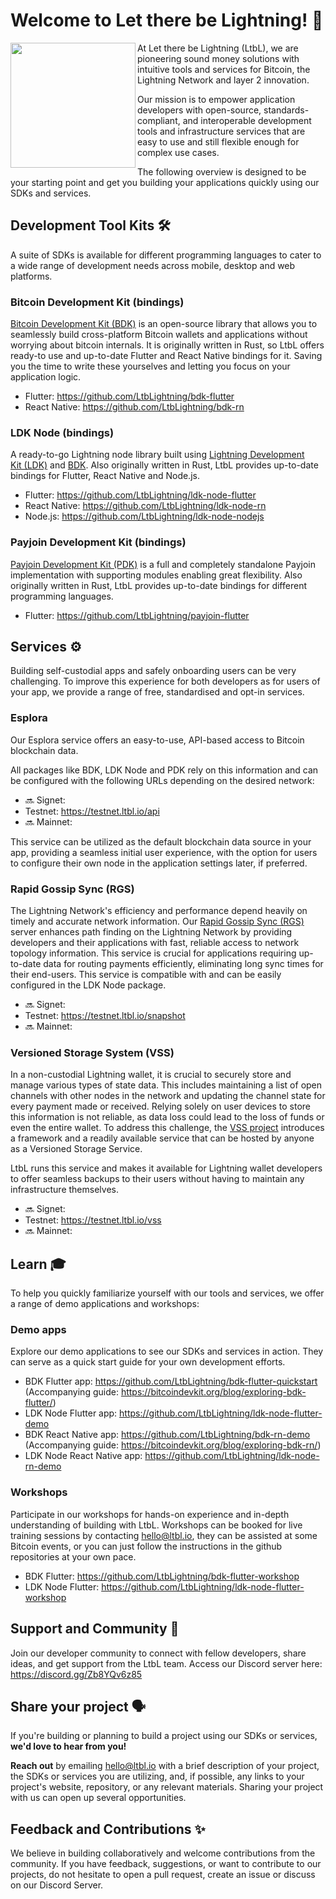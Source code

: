 # Welcome to Let there be Lightning! 👋

<img align="left" width="200" height="200" src="https://www.ltbl.io/logo.png">

At Let there be Lightning (LtbL), we are pioneering sound money solutions with intuitive tools and services for Bitcoin, the Lightning Network and layer 2 innovation.

Our mission is to empower application developers with open-source, standards-compliant, and interoperable development tools and infrastructure services that are easy to use and still flexible enough for complex use cases.

The following overview is designed to be your starting point and get you building your applications quickly using our SDKs and services.

## Development Tool Kits 🛠️

A suite of SDKs is available for different programming languages to cater to a wide range of development needs across mobile, desktop and web platforms.

### Bitcoin Development Kit (bindings)

[Bitcoin Development Kit (BDK)](https://bitcoindevkit.org/) is an open-source library that allows you to seamlessly build cross-platform Bitcoin wallets and applications without worrying about bitcoin internals. It is originally written in Rust, so LtbL offers ready-to use and up-to-date Flutter and React Native bindings for it. Saving you the time to write these yourselves and letting you focus on your application logic.

- Flutter: https://github.com/LtbLightning/bdk-flutter
- React Native: https://github.com/LtbLightning/bdk-rn

### LDK Node (bindings)

A ready-to-go Lightning node library built using [Lightning Development Kit (LDK)](https://lightningdevkit.org/) and [BDK](https://bitcoindevkit.org/). Also originally written in Rust, LtbL provides up-to-date bindings for Flutter, React Native and Node.js.

- Flutter: https://github.com/LtbLightning/ldk-node-flutter
- React Native: https://github.com/LtbLightning/ldk-node-rn
- Node.js: https://github.com/LtbLightning/ldk-node-nodejs

### Payjoin Development Kit (bindings)

[Payjoin Development Kit (PDK)](https://payjoindevkit.org/) is a full and completely standalone Payjoin implementation with supporting modules enabling great flexibility. Also originally written in Rust, LtbL provides up-to-date bindings for different programming languages.

- Flutter: https://github.com/LtbLightning/payjoin-flutter

## Services ⚙️

Building self-custodial apps and safely onboarding users can be very challenging. To improve this experience for both developers as for users of your app, we provide a range of free, standardised and opt-in services.

### Esplora

Our Esplora service offers an easy-to-use, API-based access to Bitcoin blockchain data.

All packages like BDK, LDK Node and PDK rely on this information and can be configured with the following URLs depending on the desired network:

- 🔜 Signet:
- Testnet: https://testnet.ltbl.io/api
- 🔜 Mainnet:

This service can be utilized as the default blockchain data source in your app, providing a seamless initial user experience, with the option for users to configure their own node in the application settings later, if preferred.

### Rapid Gossip Sync (RGS)

The Lightning Network's efficiency and performance depend heavily on timely and accurate network information. Our [Rapid Gossip Sync (RGS)](https://github.com/lightningdevkit/rapid-gossip-sync-server) server enhances path finding on the Lightning Network by providing developers and their applications with fast, reliable access to network topology information. This service is crucial for applications requiring up-to-date data for routing payments efficiently, eliminating long sync times for their end-users. This service is compatible with and can be easily configured in the LDK Node package.

- 🔜 Signet:
- Testnet: https://testnet.ltbl.io/snapshot
- 🔜 Mainnet:

### Versioned Storage System (VSS)

In a non-custodial Lightning wallet, it is crucial to securely store and manage various types of state data. This includes maintaining a list of open channels with other nodes in the network and updating the channel state for every payment made or received. Relying solely on user devices to store this information is not reliable, as data loss could lead to the loss of funds or even the entire wallet. To address this challenge, the [VSS project](https://github.com/lightningdevkit/vss-server) introduces a framework and a readily available service that can be hosted by anyone as a Versioned Storage Service.

LtbL runs this service and makes it available for Lightning wallet developers to offer seamless backups to their users without having to maintain any infrastructure themselves.

- 🔜 Signet:
- Testnet: https://testnet.ltbl.io/vss
- 🔜 Mainnet:

## Learn 🎓

To help you quickly familiarize yourself with our tools and services, we offer a range of demo applications and workshops:

### Demo apps

Explore our demo applications to see our SDKs and services in action. They can serve as a quick start guide for your own development efforts.

- BDK Flutter app: https://github.com/LtbLightning/bdk-flutter-quickstart  
  (Accompanying guide: https://bitcoindevkit.org/blog/exploring-bdk-flutter/)
- LDK Node Flutter app: https://github.com/LtbLightning/ldk-node-flutter-demo
- BDK React Native app: https://github.com/LtbLightning/bdk-rn-demo  
  (Accompanying guide: https://bitcoindevkit.org/blog/exploring-bdk-rn/)
- LDK Node React Native app: https://github.com/LtbLightning/ldk-node-rn-demo

### Workshops

Participate in our workshops for hands-on experience and in-depth understanding of building with LtbL. Workshops can be booked for live training sessions by contacting [hello@ltbl.io](mailto:hello@ltbl.io), they can be assisted at some Bitcoin events, or you can just follow the instructions in the github repositories at your own pace.

- BDK Flutter: https://github.com/LtbLightning/bdk-flutter-workshop
- LDK Node Flutter: https://github.com/LtbLightning/ldk-node-flutter-workshop

## Support and Community 🤝

Join our developer community to connect with fellow developers, share ideas, and get support from the LtbL team. Access our Discord server here: https://discord.gg/Zb8YQv6z85

## Share your project 🗣️

If you're building or planning to build a project using our SDKs or services, **we'd love to hear from you!**

**Reach out** by emailing [hello@ltbl.io](mailto:hello@ltbl.io) with a brief description of your project, the SDKs or services you are utilizing, and, if possible, any links to your project's website, repository, or any relevant materials. Sharing your project with us can open up several opportunities.

## Feedback and Contributions ✨

We believe in building collaboratively and welcome contributions from the community. If you have feedback, suggestions, or want to contribute to our projects, do not hesitate to open a pull request, create an issue or discuss on our Discord Server.
